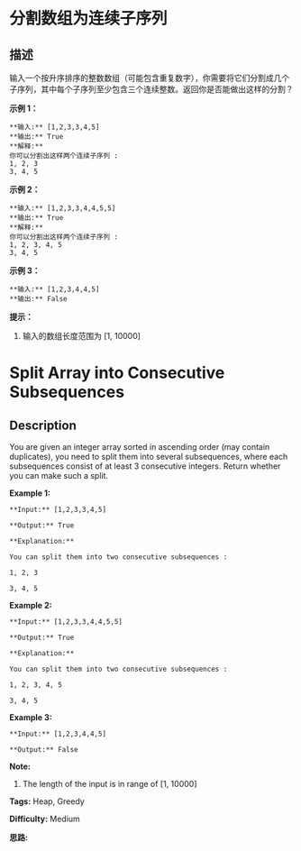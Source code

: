 # 分割数组为连续子序列

## 描述

输入一个按升序排序的整数数组（可能包含重复数字），你需要将它们分割成几个子序列，其中每个子序列至少包含三个连续整数。返回你是否能做出这样的分割？



**示例 1：**

    
    
    **输入:** [1,2,3,3,4,5]
    **输出:** True
    **解释:**
    你可以分割出这样两个连续子序列 : 
    1, 2, 3
    3, 4, 5
    



**示例 2：**

    
    
    **输入:** [1,2,3,3,4,4,5,5]
    **输出:** True
    **解释:**
    你可以分割出这样两个连续子序列 : 
    1, 2, 3, 4, 5
    3, 4, 5
    



**示例 3：**

    
    
    **输入:** [1,2,3,4,4,5]
    **输出:** False
    



**提示：**

  1. 输入的数组长度范围为 [1, 10000]





# Split Array into Consecutive Subsequences

## Description



You are given an integer array sorted in ascending order (may contain duplicates), you need to split them into several subsequences, where each subsequences consist of at least 3 consecutive integers. Return whether you can make such a split.

**Example 1:**  

    
    
    **Input:** [1,2,3,3,4,5]
    **Output:** True
    **Explanation:**
    You can split them into two consecutive subsequences : 
    1, 2, 3
    3, 4, 5
    

**Example 2:**  

    
    
    **Input:** [1,2,3,3,4,4,5,5]
    **Output:** True
    **Explanation:**
    You can split them into two consecutive subsequences : 
    1, 2, 3, 4, 5
    3, 4, 5
    

**Example 3:**  

    
    
    **Input:** [1,2,3,4,4,5]
    **Output:** False
    

**Note:**  

  1. The length of the input is in range of [1, 10000]


**Tags:** Heap, Greedy

**Difficulty:** Medium

**思路:**
